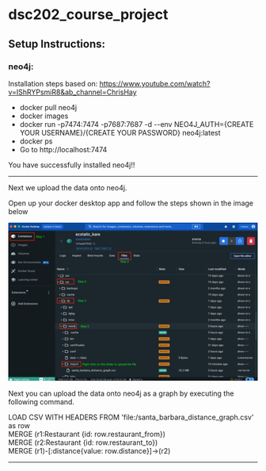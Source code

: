 # dsc202_course_project 

## Setup Instructions:

### neo4j:
Installation steps based on: https://www.youtube.com/watch?v=IShRYPsmiR8&ab_channel=ChrisHay

- docker pull neo4j
- docker images
- docker run -p7474:7474 -p7687:7687 -d --env NEO4J_AUTH={CREATE YOUR USERNAME}/{CREATE YOUR PASSWORD} neo4j:latest
- docker ps
- Go to http://localhost:7474 

You have successfully installed neo4j!!

<hr>

Next we upload the data onto neo4j.

Open up your docker desktop app and follow the steps shown in the image below

![img.png](img.png)

Next you can upload the data onto neo4j as a graph by executing the following command. 

LOAD CSV WITH HEADERS FROM 'file:/santa_barbara_distance_graph.csv' as row <br>
MERGE (r1:Restaurant {id: row.restaurant_from})<br>
MERGE (r2:Restaurant {id: row.restaurant_to})<br>
MERGE (r1)-[:distance{value: row.distance}]->(r2)<br>

<hr>
